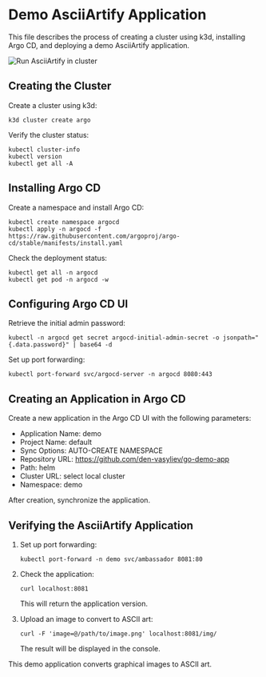 # Demo AsciiArtify Application

This file describes the process of creating a cluster using k3d, installing Argo CD, and deploying a demo AsciiArtify application.

![Run AsciiArtify in cluster](./asciiartify.gif)

## Creating the Cluster

Create a cluster using k3d:

```
k3d cluster create argo
```

Verify the cluster status:

```
kubectl cluster-info
kubectl version
kubectl get all -A
```

## Installing Argo CD

Create a namespace and install Argo CD:

```
kubectl create namespace argocd
kubectl apply -n argocd -f https://raw.githubusercontent.com/argoproj/argo-cd/stable/manifests/install.yaml
```

Check the deployment status:

```
kubectl get all -n argocd
kubectl get pod -n argocd -w
```

## Configuring Argo CD UI

Retrieve the initial admin password:

```
kubectl -n argocd get secret argocd-initial-admin-secret -o jsonpath="{.data.password}" | base64 -d
```

Set up port forwarding:

```
kubectl port-forward svc/argocd-server -n argocd 8080:443
```

## Creating an Application in Argo CD

Create a new application in the Argo CD UI with the following parameters:

- Application Name: demo
- Project Name: default
- Sync Options: AUTO-CREATE NAMESPACE
- Repository URL: https://github.com/den-vasyliev/go-demo-app
- Path: helm
- Cluster URL: select local cluster
- Namespace: demo

After creation, synchronize the application.

## Verifying the AsciiArtify Application

1. Set up port forwarding:

   ```
   kubectl port-forward -n demo svc/ambassador 8081:80
   ```

2. Check the application:

   ```
   curl localhost:8081
   ```

   This will return the application version.

3. Upload an image to convert to ASCII art:
   ```
   curl -F 'image=@/path/to/image.png' localhost:8081/img/
   ```
   The result will be displayed in the console.

This demo application converts graphical images to ASCII art.
